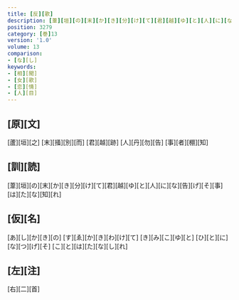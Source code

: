 ```yaml
---
title: [反][歌]
description: [葦][垣][の][末][か][き][分][け][て][君][越][ゆ][と][人][に][な][告][げ][そ][事][は][た][な][知][れ]
position: 3279
category: [巻]13
version: '1.0'
volume: 13
comparison:
- [な][し]
keywords:
- [相][聞]
- [女][歌]
- [恋][情]
- [人][目]
---
```


## [原][文]

[蘆][垣][之] [末][掻][別][而] [君][越][跡] [人][丹][勿][告] [事][者][棚][知]

## [訓][読]

[葦][垣][の][末][か][き][分][け][て][君][越][ゆ][と][人][に][な][告][げ][そ][事][は][た][な][知][れ]

## [仮][名]

[あ][し][か][き][の] [す][ゑ][か][き][わ][け][て] [き][み][こ][ゆ][と] [ひ][と][に][な][つ][げ][そ] [こ][と][は][た][な][し][れ]

## [左][注]

[右][二][首]
